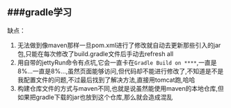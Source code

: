 ###gradle学习
------
缺点：<br/>
1. 无法做到像maven那样一旦pom.xml进行了修改就自动去更新那些引入的jar包,只能在每次修改了build.gradle文件后手动去refresh all
2. 用自带的jettyRun命令有点坑,它会一直卡在`Gradle Build on ****`,一直是8%...一直是8%...,虽然页面能够访问,但代码却不能进行修改了,不知道是不是我配置文件的问题,不过最后找到了解决方法,直接用tomcat跑,哈哈
3. 构建仓库文件的方式与maven不同,也就是说虽然能使用maven的本地仓库,但如果把gradle下载的jar也放到这个仓库,那么就会造成混乱